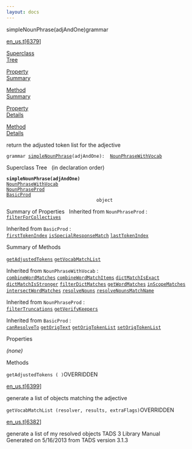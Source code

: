 ```yaml
---
layout: docs
---
```

<span class="title">simpleNounPhrase(adjAndOne)</span><span class="type">grammar</span>

[en_us.t](../file/en_us.t.html)\[[6379](../source/en_us.t.html#6379)\]

[Superclass  
Tree](#_SuperClassTree_)

[Property  
Summary](#_PropSummary_)

[Method  
Summary](#_MethodSummary_)

[Property  
Details](#_Properties_)

[Method  
Details](#_Methods_)



return the adjusted token list for the adjective

`grammar `<span class="gramalt">[`simpleNounPhrase`](../object/simpleNounPhrase.html)`(adjAndOne)`</span>` :   `[`NounPhraseWithVocab`](../object/NounPhraseWithVocab.html)



<span id="_SuperClassTree_"></span>



<span class="hdln">Superclass Tree</span>   (in declaration order)



**`simpleNounPhrase(adjAndOne)`**  
[`NounPhraseWithVocab`](../object/NounPhraseWithVocab.html)  
[`NounPhraseProd`](../object/NounPhraseProd.html)  
[`BasicProd`](../object/BasicProd.html)  
`                                 object`  
<span id="_PropSummary_"></span>



<span class="hdln">Summary of Properties</span>  
Inherited from `NounPhraseProd` :  
[`filterForCollectives`](../object/NounPhraseProd.html#filterForCollectives)

Inherited from `BasicProd` :  
[`firstTokenIndex`](../object/BasicProd.html#firstTokenIndex) [`isSpecialResponseMatch`](../object/BasicProd.html#isSpecialResponseMatch) [`lastTokenIndex`](../object/BasicProd.html#lastTokenIndex)

<span id="_MethodSummary_"></span>



<span class="hdln">Summary of Methods</span>  



[`getAdjustedTokens`](#getAdjustedTokens) [`getVocabMatchList`](#getVocabMatchList)

Inherited from `NounPhraseWithVocab` :  
[`combineWordMatches`](../object/NounPhraseWithVocab.html#combineWordMatches) [`combineWordMatchItems`](../object/NounPhraseWithVocab.html#combineWordMatchItems) [`dictMatchIsExact`](../object/NounPhraseWithVocab.html#dictMatchIsExact) [`dictMatchIsStronger`](../object/NounPhraseWithVocab.html#dictMatchIsStronger) [`filterDictMatches`](../object/NounPhraseWithVocab.html#filterDictMatches) [`getWordMatches`](../object/NounPhraseWithVocab.html#getWordMatches) [`inScopeMatches`](../object/NounPhraseWithVocab.html#inScopeMatches) [`intersectWordMatches`](../object/NounPhraseWithVocab.html#intersectWordMatches) [`resolveNouns`](../object/NounPhraseWithVocab.html#resolveNouns) [`resolveNounsMatchName`](../object/NounPhraseWithVocab.html#resolveNounsMatchName)

Inherited from `NounPhraseProd` :  
[`filterTruncations`](../object/NounPhraseProd.html#filterTruncations) [`getVerifyKeepers`](../object/NounPhraseProd.html#getVerifyKeepers)

Inherited from `BasicProd` :  
[`canResolveTo`](../object/BasicProd.html#canResolveTo) [`getOrigText`](../object/BasicProd.html#getOrigText) [`getOrigTokenList`](../object/BasicProd.html#getOrigTokenList) [`setOrigTokenList`](../object/BasicProd.html#setOrigTokenList)

<span id="_Properties_"></span>



<span class="hdln">Properties</span>  



*(none)* <span id="_Methods_"></span>



<span class="hdln">Methods</span>  



<span id="getAdjustedTokens"></span>

`getAdjustedTokens ( )`<span class="rem">OVERRIDDEN</span>

[en_us.t](../file/en_us.t.html)\[[6399](../source/en_us.t.html#6399)\]



generate a list of objects matching the adjective



<span id="getVocabMatchList"></span>

`getVocabMatchList (resolver, results, extraFlags)`<span class="rem">OVERRIDDEN</span>

[en_us.t](../file/en_us.t.html)\[[6382](../source/en_us.t.html#6382)\]



generate a list of my resolved objects
TADS 3 Library Manual  
Generated on 5/16/2013 from TADS version 3.1.3


